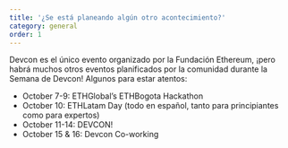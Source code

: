 ```yaml
---
title: '¿Se está planeando algún otro acontecimiento?'
category: general
order: 1
---
```


Devcon es el único evento organizado por la Fundación Ethereum, ¡pero habrá muchos otros eventos planificados por la comunidad durante la Semana de Devcon! Algunos para estar atentos:

* October 7-9: ETHGlobal’s ETHBogota Hackathon
* October 10: ETHLatam Day (todo en español, tanto para principiantes como para expertos)
* October 11-14: DEVCON!
* October 15 & 16: Devcon Co-working